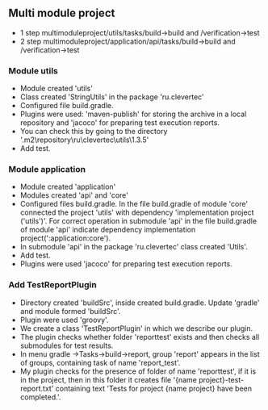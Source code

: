 ## Multi module project
* 1 step multimoduleproject/utils/tasks/build->build and /verification->test
* 2 step multimoduleproject/application/api/tasks/build->build and /verification->test

### Module utils
* Module created  'utils'
* Class created 'StringUtils' in the package 'ru.clevertec'
* Configured file build.gradle.
* Plugins were used: 'maven-publish' for storing the archive in a local repository
  and 'jacoco' for preparing test execution reports.
* You can check this by going to the directory '.m2\repository\ru\clevertec\utils\1.3.5'
* Add test.

### Module application
* Module created 'application'
* Modules created 'api' and 'core'
* Configured files build.gradle. In the file build.gradle of module 'core' connected 
  the project 'utils' with dependency 'implementation project ('utils')'. For correct 
  operation in submodule 'api' in the file
  build.gradle of module 'api' indicate dependency 
  implementation project(':application:core').
* In submodule 'api' in the package 'ru.clevertec' class created 'Utils'.
* Add test. 
* Plugins were used 'jacoco' for preparing test execution reports.

### Add TestReportPlugin
* Directory created 'buildSrc', inside created build.gradle. Update 'gradle' and 
module formed 'buildSrc'.
* Plugin were used 'groovy'.
* We create a class 'TestReportPlugin' in which we describe our plugin.
* The plugin checks whether folder 'reporttest' exists and then checks all submodules
  for test results.
* In menu gradle ->Tasks->build->report, group 'report' appears in the list of groups, 
  containing task of name 'report_test'.
* My plugin checks for the presence of folder of name 'reporttest', if it is in the 
  project, then in this folder it creates file '{name project}-test-report.txt' containing 
  text 'Tests for project {name project} have been completed.'.
